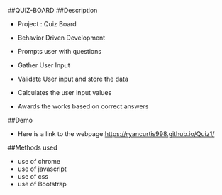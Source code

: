 ##QUIZ-BOARD
##Description
* Project : Quiz Board

* Behavior Driven Development

* Prompts user with questions
* Gather User Input
* Validate User input and store the data
* Calculates the user input values
* Awards the works based on correct answers

##Demo
* Here is a link to the webpage:https://ryancurtis998.github.io/Quiz1/

##Methods used
* use of chrome
* use of javascript
* use of css
* use of Bootstrap
